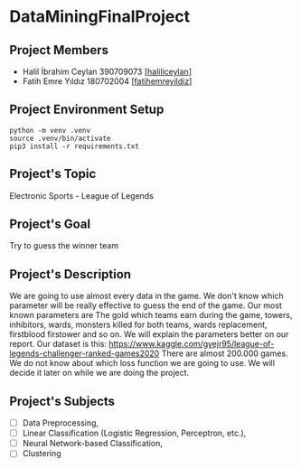 # DataMiningFinalProject

## Project Members
- Halil İbrahim Ceylan 390709073 [[haliliceylan](https://www.github.com/haliliceylan)]
- Fatih Emre Yıldız 180702004 [[fatihemreyildiz](https://www.github.com/fatihemreyildiz)]


## Project Environment Setup
```
python -m venv .venv
source .venv/bin/activate
pip3 install -r requirements.txt
```

## Project's Topic
Electronic Sports - League of Legends

## Project's Goal
Try to guess the winner team

## Project's Description
We are going to use almost every data in the game. We don't know which parameter will be really effective to guess the end of the game. Our most known parameters are The gold which teams earn during the game, towers, inhibitors, wards, monsters killed for both teams, wards replacement, firstblood firstower and so on. We will explain the parameters better on our report. Our dataset is this:
https://www.kaggle.com/gyejr95/league-of-legends-challenger-ranked-games2020
There are almost 200.000 games.
We do not know about which loss function we are going to use. We will decide it later on while we are doing the project.

## Project's Subjects
- [ ] Data Preprocessing, 
- [ ] Linear Classification (Logistic Regression, Perceptron, etc.), 
- [ ] Neural Network-based Classification, 
- [ ] Clustering